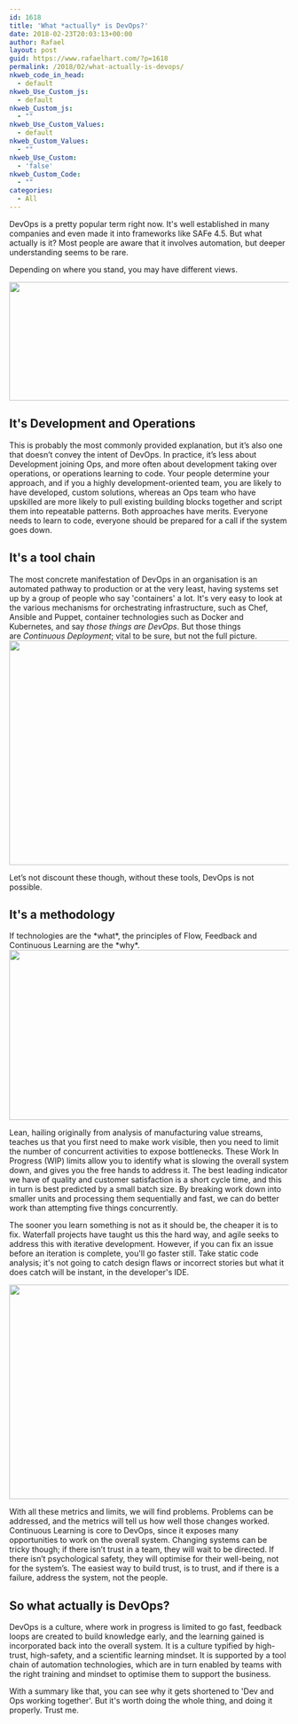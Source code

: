 ```yaml
---
id: 1618
title: 'What *actually* is DevOps?'
date: 2018-02-23T20:03:13+00:00
author: Rafael
layout: post
guid: https://www.rafaelhart.com/?p=1618
permalink: /2018/02/what-actually-is-devops/
nkweb_code_in_head:
  - default
nkweb_Use_Custom_js:
  - default
nkweb_Custom_js:
  - ""
nkweb_Use_Custom_Values:
  - default
nkweb_Custom_Values:
  - ""
nkweb_Use_Custom:
  - 'false'
nkweb_Custom_Code:
  - ""
categories:
  - All
---
```

DevOps is a pretty popular term right now. It's well established in many companies and even made it into frameworks like SAFe 4.5. But what actually is it? Most people are aware that it involves automation, but deeper understanding seems to be rare.

Depending on where you stand, you may have different views.

<img class="aligncenter size-full wp-image-1619" src="https://www.rafaelhart.com/wp-content/uploads/2018/02/AAMABADGAAgAAQAAAAAAABCeAAAAJDA3MmE4ZGExLWYwYjctNDA2OS04NDRmLTJjZDBkZjhlMjZkMA.png" alt="" width="955" height="214" />
<h2>It's Development and Operations</h2>
This is probably the most commonly provided explanation, but it’s also one that doesn’t convey the intent of DevOps. In practice, it’s less about Development joining Ops, and more often about development taking over operations, or operations learning to code. Your people determine your approach, and if you a highly development-oriented team, you are likely to have developed, custom solutions, whereas an Ops team who have upskilled are more likely to pull existing building blocks together and script them into repeatable patterns. Both approaches have merits. Everyone needs to learn to code, everyone should be prepared for a call if the system goes down.
<h2>It's a tool chain</h2>
The most concrete manifestation of DevOps in an organisation is an automated pathway to production or at the very least, having systems set up by a group of people who say 'containers' a lot. It's very easy to look at the various mechanisms for orchestrating infrastructure, such as Chef, Ansible and Puppet, container technologies such as Docker and Kubernetes, and say <em>those things are DevOps</em>. But those things are <em>Continuous Deployment</em>; vital to be sure, but not the full picture.

<img class="aligncenter size-large wp-image-1620" src="https://www.rafaelhart.com/wp-content/uploads/2018/02/AAMABADGAAgAAQAAAAAAAA-DAAAAJDdkZDgyODdiLTdhYTgtNGRmMi1iODZmLTkyNGIxYjBjYzZlNg-1024x576.jpg" alt="" width="720" height="405" />

Let’s not discount these though, without these tools, DevOps is not possible.
<h2>It's a methodology</h2>
If technologies are the *what*, the principles of Flow, Feedback and Continuous Learning are the *why*.

<img class="aligncenter size-full wp-image-1621" src="https://www.rafaelhart.com/wp-content/uploads/2018/02/AAMABADGAAgAAQAAAAAAAA6SAAAAJDY4OTc4ZmUyLWQxMWMtNGYyMS04N2FlLWJjZjQzMzhmOWVmOQ.png" alt="" width="995" height="307" />

Lean, hailing originally from analysis of manufacturing value streams, teaches us that you first need to make work visible, then you need to limit the number of concurrent activities to expose bottlenecks. These Work In Progress (WIP) limits allow you to identify what is slowing the overall system down, and gives you the free hands to address it. The best leading indicator we have of quality and customer satisfaction is a short cycle time, and this in turn is best predicted by a small batch size. By breaking work down into smaller units and processing them sequentially and fast, we can do better work than attempting five things concurrently.

The sooner you learn something is not as it should be, the cheaper it is to fix. Waterfall projects have taught us this the hard way, and agile seeks to address this with iterative development. However, if you can fix an issue before an iteration is complete, you'll go faster still. Take static code analysis; it's not going to catch design flaws or incorrect stories but what it does catch will be instant, in the developer's IDE.

<img class="aligncenter size-full wp-image-1622" src="https://www.rafaelhart.com/wp-content/uploads/2018/02/AAMABADGAAgAAQAAAAAAABB3AAAAJGE1YmQ0ZTg5LTgwZTItNGM3OS05M2IwLTU4NjhkOTliYTA2NA.png" alt="" width="725" height="387" />

With all these metrics and limits, we will find problems. Problems can be addressed, and the metrics will tell us how well those changes worked. Continuous Learning is core to DevOps, since it exposes many opportunities to work on the overall system. Changing systems can be tricky though; if there isn’t trust in a team, they will wait to be directed. If there isn’t psychological safety, they will optimise for their well-being, not for the system’s. The easiest way to build trust, is to trust, and if there is a failure, address the system, not the people.
<h2>So what actually is DevOps?</h2>
DevOps is a culture, where work in progress is limited to go fast, feedback loops are created to build knowledge early, and the learning gained is incorporated back into the overall system. It is a culture typified by high-trust, high-safety, and a scientific learning mindset. It is supported by a tool chain of automation technologies, which are in turn enabled by teams with the right training and mindset to optimise them to support the business.

With a summary like that, you can see why it gets shortened to 'Dev and Ops working together'. But it's worth doing the whole thing, and doing it properly. Trust me.
